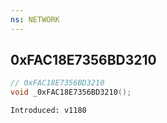 ```yaml
---
ns: NETWORK
---
```

## 0xFAC18E7356BD3210

```c
// 0xFAC18E7356BD3210
void _0xFAC18E7356BD3210();
```

```
Introduced: v1180
```

